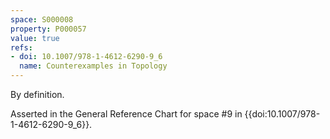 ```yaml
---
space: S000008
property: P000057
value: true
refs:
- doi: 10.1007/978-1-4612-6290-9_6
  name: Counterexamples in Topology
---
```


By definition.

Asserted in the General Reference Chart for space #9 in
{{doi:10.1007/978-1-4612-6290-9_6}}.
